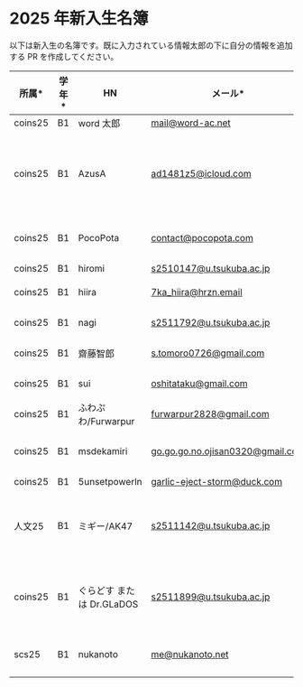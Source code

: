 # 2025 年新入生名簿

以下は新入生の名簿です。既に入力されている情報太郎の下に自分の情報を追加する PR を作成してください。

| 所属\*  | 学年\* | HN        | メール\*         | Twitter       | コメント   |
| ------- | ------ | --------- | ---------------- | ------------- | ---------- |
| coins25 | B1     | word 太郎 | mail@word-ac.net | @word_tsukuba | 頑張ります |
| coins25 | B1     | AzusA | ad1481z5@icloud.com | @azusa_coins25 | 文才はありませんが、文才をつけたい意欲はあります。頑張り〼. |
| coins25 | B1     | PocoPota | contact@pocopota.com | @PocoPota_io | 皆さんよろしくお願いします！ |
| coins25 | B1 | hiromi | s2510147@u.tsukuba.ac.jp |なし | がんばるます |
| coins25 | B1     | hiira    | 7ka_hiira@hrzn.email | @7ka_hiira | がんばります! |
| coins25 | B1     | nagi | s2511792@u.tsukuba.ac.jp | @nagi_kinwagiwa | 面白い記事書きます！ |
| coins25 | B1     | 齋藤智郎 | s.tomoro0726@gmail.com | @Tomo02721601 | 研究がんばります。 |
| coins25 | B1     | sui | oshitataku@gmail.com | @suisui_loos | よろしくお願いします。 |
| coins25 | B1     | ふわぷわ/Furwarpur | furwarpur2828@gmail.com | @Furwarpur | pc初心者 | 
| coins25 | B1     | msdekamiri | go.go.go.no.ojisan0320@gmail.com | @aoMgFueCgT88071 | ついていけるよう頑張ります。 | 
| coins25 | B1     | 5unsetpowerln | garlic-eject-storm@duck.com | @5unsetpowerln | よろしくね |
| 人文25  | B1     | ミギー/AK47 | s2511142@u.tsukuba.ac.jp | @lb_migii_itf/@ast_ak47 | FullStuck園児にゃーです。よろしくお願いします。 |
| coins25 | B1     | ぐらどす または Dr.GLaDOS | s2511899@u.tsukuba.ac.jp | @DrMSGLaDOS6 | インフラと古のマシンをしばきます，よろしくお願いします |
|  scs25  | B1     | nukanoto | me@nukanoto.net | @nukanoto | よろしくお願いします！！！！！ |
